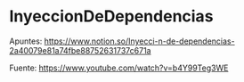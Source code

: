 # InyeccionDeDependencias


Apuntes: https://www.notion.so/Inyecci-n-de-dependencias-2a40079e81a74fbe88752631737c671a


Fuente: https://www.youtube.com/watch?v=b4Y99Teg3WE
